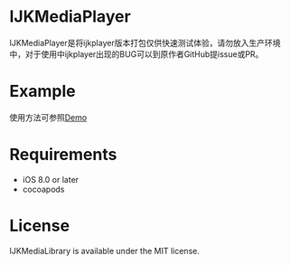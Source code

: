 # IJKMediaPlayer
IJKMediaPlayer是将ijkplayer版本打包仅供快速测试体验，请勿放入生产环境中，对于使用中ijkplayer出现的BUG可以到原作者GitHub提issue或PR。

# Example
使用方法可参照[Demo](https://github.com/Bilibili/ijkplayer/blob/master/ios/IJKMediaDemo/IJKMediaDemo/IJKMoviePlayerViewController.m)

# Requirements

* iOS 8.0 or later
* cocoapods

# License
IJKMediaLibrary is available under the MIT license.
